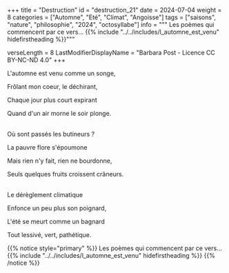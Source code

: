+++
title = "Destruction"
id = "destruction_21"
date = 2024-07-04
weight = 8
categories = ["Automne", "Eté", "Climat", "Angoisse"]
tags = ["saisons", "nature", "philosophie", "2024", "octosyllabe"]
info = """
Les poèmes qui commencent par ce vers...
{{% include "../../includes/l_automne_est_venu" hidefirstheading %}}"""

verseLength = 8
LastModifierDisplayName = "Barbara Post - Licence CC BY-NC-ND 4.0"
+++

L'automne est venu comme un songe,

Frôlant mon coeur, le déchirant,

Chaque jour plus court expirant

Quand d'un air morne le soir plonge.

 \
Où sont passés les butineurs ?

La pauvre flore s'époumone

Mais rien n'y fait, rien ne bourdonne,

Seuls quelques fruits croissent crâneurs.

 \
Le dérèglement climatique

Enfonce un peu plus son poignard,

L'été se meurt comme un bagnard

Tout lessivé, vert, pathétique.

{{% notice style="primary" %}}
Les poèmes qui commencent par ce vers...
{{% include "../../includes/l_automne_est_venu" hidefirstheading %}}
{{% /notice %}}
